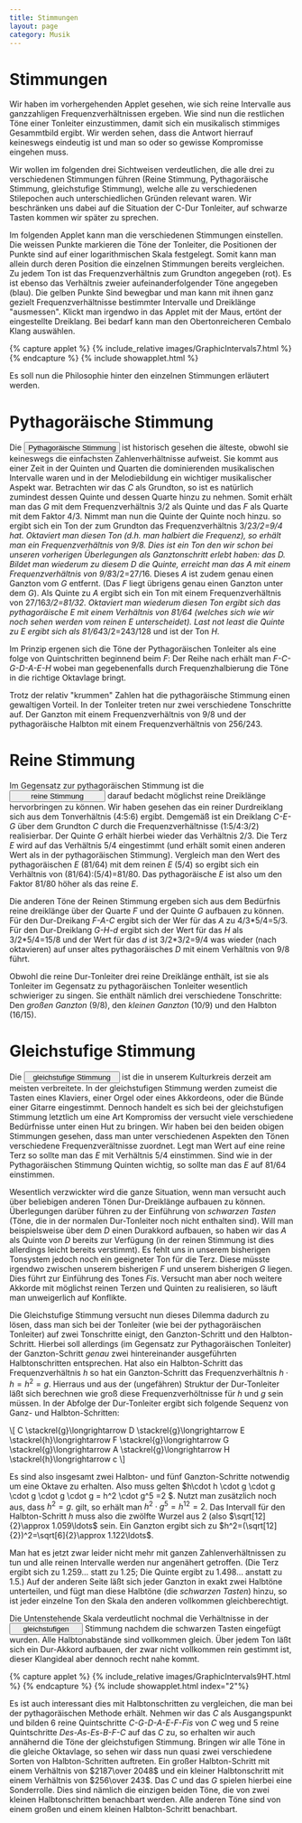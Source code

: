 ```yaml
---
title: Stimmungen
layout: page
category: Musik
---
```

<script language="JavaScript" type="text/javascript">
		function doScript(c)
		{
			cdy.evokeCS(c);
		};
		function doScript2(c)
		{
			cdy2.evokeCS(c);
		};
               cc='"';
</script>
<script type="text/javascript">
var statement=new Array()
statement[0]='(s=rein)'
statement[1]='(s=pyth)'
statement[2]='(s=gleich)'
</script>


# Stimmungen

Wir haben im vorhergehenden Applet gesehen, wie sich reine Intervalle aus ganzzahligen Frequenzverhältnissen ergeben.
Wie sind nun die restlichen Töne einer Tonleiter einzustimmen, damit sich ein musikalisch stimmiges Gesammtbild ergibt.
Wir werden sehen, dass die Antwort hierrauf keineswegs eindeutig ist und man so oder so gewisse Kompromisse eingehen muss.

Wir wollen im folgenden drei Sichtweisen verdeutlichen, die alle drei zu verschiedenen Stimmungen führen (Reine Stimmung, Pythagoräische Stimmung, gleichstufige Stimmung), welche alle zu verschiedenen Stilepochen
auch unterschiedlichen Gründen relevant waren. Wir beschränken uns dabei auf die Situation der C-Dur Tonleiter, auf schwarze Tasten kommen wir später zu sprechen.

Im folgenden Applet kann man die verschiedenen Stimmungen einstellen. Die weissen Punkte markieren die Töne der Tonleiter,
die Positionen der Punkte sind auf einer logarithmischen Skala festgelegt. Somit kann man allein durch deren Position die einzelnen Stimmungen bereits vergleichen.
Zu jedem Ton ist das Frequenzverhältnis zum Grundton angegeben (rot). Es ist ebenso das Verhältnis zweier aufeinanderfolgender Töne angegeben (blau).
Die gelben Punkte Sind bewegbar und man kann mit ihnen ganz gezielt Frequenzverhältnisse bestimmter Intervalle und Dreiklänge "ausmessen". Klickt man irgendwo in das Applet mit der Maus,
ertönt der eingestellte Dreiklang. Bei bedarf kann man den Obertonreicheren Cembalo Klang auswählen.

{% capture applet %} {% include_relative images/GraphicIntervals7.html %} {% endcapture %}
{% include showapplet.html %}

Es soll nun die Philosophie hinter den einzelnen Stimmungen erläutert werden.

# Pythagoräische Stimmung

Die <input type="button" value="Pythagoräische Stimmung" style="width: 170px;" onclick="doScript(statement[1])" />
ist historisch gesehen die älteste, obwohl sie keineswegs die einfachsten Zahlenverhältnisse aufweist.
Sie kommt aus einer Zeit in der Quinten und Quarten die dominierenden musikalischen Intervalle waren und in der Melodiebildung
ein wichtiger musikalischer Aspekt war.
Betrachten wir das *C* als Grundton, so ist es natürlich zumindest dessen Quinte und dessen Quarte hinzu zu nehmen.
Somit erhält man das *G* mit dem Frequenzverhältnis 3/2 als Quinte und das
*F* als Quarte mit dem Faktor 4/3. Nimmt man nun die Quinte der Quinte noch hinzu.
so ergibt sich ein Ton der zum Grundton das Frequenzverhältnis 3/2*3/2=9/4 hat. Oktaviert man diesen Ton (d.h. man halbiert die Frequenz),
so erhält man ein Frequenzverhältnis von 9/8. Dies ist ein Ton den wir schon bei unseren vorherigen Überlegungen
als Ganztonschritt erlebt haben: das *D*.
Bildet man wiederum zu diesem *D* die Quinte, erreicht man das *A* mit einem Frequenzverhältnis von
9/8*3/2=27/16. Dieses *A* ist zudem genau einen Ganzton vom *G* entfernt. (Das *F* liegt übrigens genau einen Ganzton unter dem *G*).
Als Quinte zu *A* ergibt sich ein Ton mit einem Frequenzverhältnis von 27/16*3/2=81/32. Oktaviert man wiederum diesen Ton
ergibt sich das pythagoräische *E* mit einem Verhältnis von 81/64 (welches sich wie wir noch sehen werden vom reinen *E* unterscheidet). Last not least die Quinte zu *E*
ergibt sich als 81/64*3/2=243/128 und ist der Ton *H*.

Im Prinzip ergenen sich die Töne der Pythagoräischen Tonleiter als eine folge von Quintschritten beginnend beim *F*:
Der Reihe nach erhält man *F-C-G-D-A-E-H* wobei man gegebenenfalls durch Frequenzhalbierung die Töne
in die richtige Oktavlage bringt.

Trotz der relativ "krummen" Zahlen hat die pythagoräische Stimmung einen gewaltigen Vorteil. In der Tonleiter treten nur
zwei verschiedene Tonschritte auf. Der Ganzton mit einem Frequenzverhältnis von 9/8 und der pythagoräische Halbton mit einem
Frequenzverhältnis von 256/243.


# Reine Stimmung

Im Gegensatz zur pythagoräischen Stimmung ist die
<input type="button" value="reine Stimmung" style="width: 170px;" onclick="doScript(statement[0])" />
darauf bedacht möglichst reine Dreiklänge hervorbringen zu können.
Wir haben gesehen das ein reiner Durdreiklang sich aus dem Tonverhältnis (4:5:6) ergibt.
Demgemäß ist ein Dreiklang *C-E-G* über dem Grundton *C* durch die Frequenzverhältnisse
(1:5/4:3/2) realisierbar. Der Quinte *G* erhält hierbei wieder das Verhältnis 2/3. Die Terz *E* wird auf das Verhältnis
5/4 eingestimmt (und erhält somit einen anderen Wert als in der pythagoräischen Stimmung). Vergleich man den Wert
des pythagoräischen *E* (81/64) mit dem reinen *E* (5/4) so ergibt sich ein Verhältnis von
(81/64):(5/4)=81/80. Das pythagoräische *E* ist also um den Faktor 81/80 höher als das reine *E*.

Die anderen Töne der Reinen Stimmung ergeben sich aus dem Bedürfnis reine dreiklänge über der Quarte *F* und der Quinte *G* aufbauen zu können.
Für den Dur-Dreikang *F-A-C* ergibt sich der Wer für das *A* zu 4/3\*5/4=5/3. Für den Dur-Dreiklang *G-H-d* ergibt sich der Wert für das *H* als 3/2\*5/4=15/8 und der Wert für das *d* ist 3/2\*3/2=9/4 was wieder (nach oktavieren)
auf unser altes pythagoräisches *D* mit einem Verhältnis von 9/8 führt.

Obwohl die reine Dur-Tonleiter drei reine Dreiklänge enthält, ist sie als Tonleiter im Gegensatz
zu pythagoräischen Tonleiter wesentlich schwieriger zu singen. Sie enthält nämlich drei verschiedene Tonschritte:
Den _großen Ganzton_ (9/8), den _kleinen Ganzton_ (10/9) und den Halbton (16/15).


# Gleichstufige Stimmung

Die <input type="button" value="gleichstufige Stimmung" style="width: 170px;" onclick="doScript(statement[2])" /> ist die in unserem Kulturkreis derzeit am meisten verbreitete. In der gleichstufigen Stimmung werden zumeist die Tasten eines Klaviers, einer Orgel oder eines Akkordeons, oder die Bünde einer Gitarre eingestimmt.
Dennoch handelt es sich bei der gleichstufigen Stimmung letztlich um eine Art Kompromiss der versucht viele verschiedene Bedürfnisse unter einen Hut zu bringen.
Wir haben bei den beiden obigen Stimmungen gesehen, dass man unter verschiedenen Aspekten den Tönen verschiedene Frequenzverältnisse zuordnet. Legt man Wert auf eine reine Terz so
sollte man das *E* mit Verhältnis 5/4 einstimmen. Sind wie in der Pythagoräischen Stimmung Quinten wichtig, so sollte man das *E* auf 81/64 einstimmen.

Wesentlich verzwickter wird die ganze Situation, wenn man versucht auch über beliebigen anderen Tönen Dur-Dreiklänge aufbauen zu können. Überlegungen darüber führen zu der Einführung von
_schwarzen Tasten_ (Töne, die in der normalen Dur-Tonleiter noch nicht enthalten sind). Will man beispielsweise über dem *D* einen Durakkord aufbauen,
so haben wir das *A* als Quinte von *D* bereits zur Verfügung (in der reinen Stimmung ist dies allerdings leicht bereits verstimmt). Es fehlt uns in unserem bisherigen
Tonsystem jedoch noch ein geeigneter Ton für die Terz. Diese müsste irgendwo zwischen unserem bisherigen *F* und unserem bisherigen *G* liegen. Dies führt zur Einführung des Tones *Fis*.
Versucht man aber noch weitere Akkorde mit möglichst reinen Terzen und Quinten zu realisieren, so läuft man unweigerlich auf Konflikte.

Die Gleichstufige Stimmung versucht nun dieses Dilemma dadurch zu lösen, dass man sich bei der Tonleiter (wie bei der pythagoräischen Tonleiter) auf zwei Tonschritte einigt,
den Ganzton-Schritt und den Halbton-Schritt. Hierbei soll allerdings (im Gegensatz zur Pythagoräischen Tonleiter) der Ganzton-Schritt *genau* zwei hintereinander ausgeführten Halbtonschritten
entsprechen. Hat also ein Halbton-Schritt  das Frequenzverhältnis $h$ so hat ein Ganzton-Schritt das Frequenzverhältnis $h\cdot h=h^2=g$.
Hierraus und aus der (ungefähren) Struktur der Dur-Tonleiter  läßt sich berechnen wie groß diese Frequenzverhöltnisse für $h$ und $g$ sein müssen.
In der Abfolge der Dur-Tonleiter ergibt sich folgende Sequenz von Ganz- und Halbton-Schritten:

\\[
C \stackrel{g}\longrightarrow D  \stackrel{g}\longrightarrow E \stackrel{h}\longrightarrow F \stackrel{g}\longrightarrow G \stackrel{g}\longrightarrow A \stackrel{g}\longrightarrow H \stackrel{h}\longrightarrow c
\\]

Es sind also insgesamt zwei Halbton- und fünf Ganzton-Schritte notwendig um eine Oktave zu erhalten.
Also muss gelten $h\cdot h \cdot g \cdot g \cdot g \cdot g \cdot g = h^2 \cdot g^5 =2 $. Nutzt man zusätzlich noch aus,
dass $h^2=g$. gilt, so erhält man $h^2 \cdot g^5 = h^{12}=2$. Das Intervall für den Halbton-Schritt $h$ muss also die zwölfte Wurzel aus 2 (also $\sqrt[12]{2}\approx 1.059\ldots$ sein.
Ein Ganzton ergibt sich zu $h^2=(\sqrt[12]{2})^2=\sqrt[6]{2}\approx 1.122\ldots$.

Man hat es jetzt zwar leider nicht mehr mit ganzen Zahlenverhältnissen zu tun und alle reinen Intervalle werden nur angenähert getroffen. (Die Terz ergibt sich zu $1.259\ldots$ statt zu $1.25$;
Die Quinte ergibt zu $1.498\ldots$ anstatt zu $1.5$.) Auf der anderen Seite läßt sich jeder Ganzton in exakt zwei Halbtöne unterteilen, und fügt man diese Halbtöne (die _schwarzen Tasten_) hinzu, so ist jeder einzelne Ton den Skala den anderen vollkommen gleichberechtigt.

Die Untenstehende Skala verdeutlicht nochmal die Verhältnisse in der <input type="button" value="gleichstufigen" style="width: 130px;" onclick="doScript2(statement[2])" /> Stimmung nachdem die schwarzen Tasten eingefügt wurden. Alle Halbtonabstände sind vollkommen gleich.
Über jedem Ton läßt sich ein Dur-Akkord aufbauen, der zwar nicht vollkommen rein gestimmt ist, dieser Klangideal aber dennoch recht nahe kommt.


{% capture applet %} {% include_relative images/GraphicIntervals9HT.html %} {% endcapture %}
{% include showapplet.html index="2"%}

Es ist auch interessant dies  mit Halbtonschritten zu vergleichen, die man bei der pythagoräischen Methode erhält.
Nehmen wir das *C* als Ausgangspunkt und bilden 6 reine Quintschritte  *C-G-D-A-E-F-Fis* von *C* weg  und 5 reine Quintschritte
*Des-As-Es-B-F-C* auf das *C* zu, so erhalten wir auch annähernd die Töne der gleichstufigen Stimmung.
Bringen wir alle Töne in die gleiche Oktavlage, so sehen wir dass nun quasi zwei verschiedene Sorten von Halbton-Schritten auftreten.
Ein großer Halbton-Schritt mit einem Verhältnis von $2187\over 2048$ und ein kleiner Halbtonschritt mit einem Verhältnis von $256\over 243$.
Das *C* und das *G* spielen hierbei eine Sonderrolle. Dies sind nämlich die einzigen beiden Töne, die von zwei kleinen Halbtonschritten benachbart werden.
Alle anderen Töne sind von einem großen und einem kleinen Halbton-Schritt benachbart.
